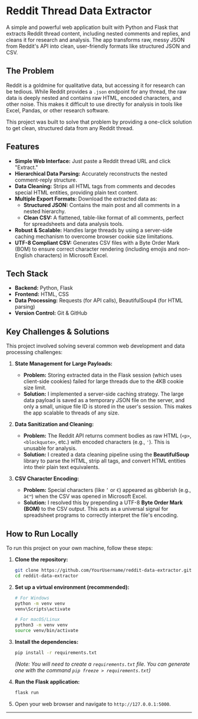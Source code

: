 # Reddit Thread Data Extractor

A simple and powerful web application built with Python and Flask that extracts Reddit thread content, including nested comments and replies, and cleans it for research and analysis. The app transforms raw, messy JSON from Reddit's API into clean, user-friendly formats like structured JSON and CSV.




## The Problem

Reddit is a goldmine for qualitative data, but accessing it for research can be tedious. While Reddit provides a `.json` endpoint for any thread, the raw data is deeply nested and contains raw HTML, encoded characters, and other noise. This makes it difficult to use directly for analysis in tools like Excel, Pandas, or other research software.

This project was built to solve that problem by providing a one-click solution to get clean, structured data from any Reddit thread.

## Features

-   **Simple Web Interface:** Just paste a Reddit thread URL and click "Extract."
-   **Hierarchical Data Parsing:** Accurately reconstructs the nested comment-reply structure.
-   **Data Cleaning:** Strips all HTML tags from comments and decodes special HTML entities, providing plain text content.
-   **Multiple Export Formats:** Download the extracted data as:
    -   **Structured JSON:** Contains the main post and all comments in a nested hierarchy.
    -   **Clean CSV:** A flattened, table-like format of all comments, perfect for spreadsheets and data analysis tools.
-   **Robust & Scalable:** Handles large threads by using a server-side caching mechanism to overcome browser cookie size limitations.
-   **UTF-8 Compliant CSV:** Generates CSV files with a Byte Order Mark (BOM) to ensure correct character rendering (including emojis and non-English characters) in Microsoft Excel.

## Tech Stack

-   **Backend:** Python, Flask
-   **Frontend:** HTML, CSS
-   **Data Processing:** Requests (for API calls), BeautifulSoup4 (for HTML parsing)
-   **Version Control:** Git & GitHub

## Key Challenges & Solutions

This project involved solving several common web development and data processing challenges:

1.  **State Management for Large Payloads:**
    -   **Problem:** Storing extracted data in the Flask session (which uses client-side cookies) failed for large threads due to the 4KB cookie size limit.
    -   **Solution:** I implemented a server-side caching strategy. The large data payload is saved as a temporary JSON file on the server, and only a small, unique file ID is stored in the user's session. This makes the app scalable to threads of any size.

2.  **Data Sanitization and Cleaning:**
    -   **Problem:** The Reddit API returns comment bodies as raw HTML (`<p>`, `<blockquote>`, etc.) with encoded characters (e.g., `'`). This is unusable for analysis.
    -   **Solution:** I created a data cleaning pipeline using the **BeautifulSoup** library to parse the HTML, strip all tags, and convert HTML entities into their plain text equivalents.

3.  **CSV Character Encoding:**
    -   **Problem:** Special characters (like `’` or `€`) appeared as gibberish (e.g., `â€™`) when the CSV was opened in Microsoft Excel.
    -   **Solution:** I resolved this by prepending a UTF-8 **Byte Order Mark (BOM)** to the CSV output. This acts as a universal signal for spreadsheet programs to correctly interpret the file's encoding.

## How to Run Locally

To run this project on your own machine, follow these steps:

1.  **Clone the repository:**
    ```bash
    git clone https://github.com/YourUsername/reddit-data-extractor.git
    cd reddit-data-extractor
    ```

2.  **Set up a virtual environment (recommended):**
    ```bash
    # For Windows
    python -m venv venv
    venv\Scripts\activate
    
    # For macOS/Linux
    python3 -m venv venv
    source venv/bin/activate
    ```

3.  **Install the dependencies:**
    ```bash
    pip install -r requirements.txt
    ```
    *(Note: You will need to create a `requirements.txt` file. You can generate one with the command `pip freeze > requirements.txt`)*

4.  **Run the Flask application:**
    ```bash
    flask run
    ```

5.  Open your web browser and navigate to `http://127.0.0.1:5000`.

---
